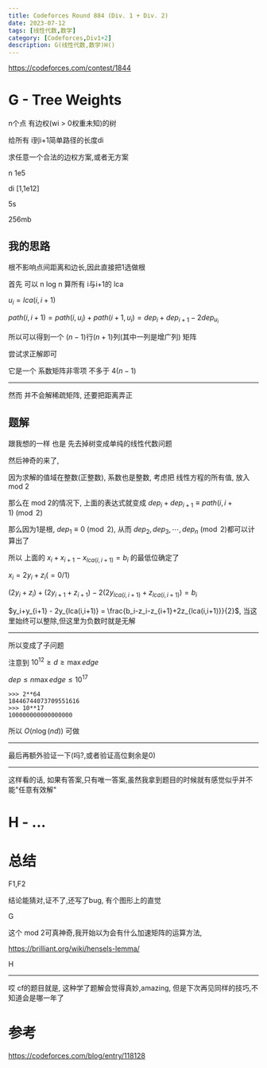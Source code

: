 ```yaml
---
title: Codeforces Round 884 (Div. 1 + Div. 2)
date: 2023-07-12
tags: [线性代数,数学]
category: [Codeforces,Div1+2]
description: G(线性代数,数学)H()
---
```


https://codeforces.com/contest/1844


# G - Tree Weights

n个点 有边权(wi > 0权重未知)的树

给所有 i到i+1简单路径的长度di

求任意一个合法的边权方案,或者无方案

n 1e5

di [1,1e12]

5s

256mb

## 我的思路

根不影响点间距离和边长,因此直接把1选做根

首先 可以 n log n 算所有 i与i+1的 lca

$u_i = lca(i,i+1)$

$path(i,i+1) = path(i,u_i)+path(i+1,u_i) = dep_i + dep_{i+1} - 2 dep_{u_i}$

所以可以得到一个 $(n-1)$行$(n+1)$列(其中一列是增广列) 矩阵

尝试求正解即可

它是一个 系数矩阵非零项 不多于 $4(n-1)$

---

然而 并不会解稀疏矩阵, 还要把距离弄正

## 题解

跟我想的一样 也是 先去掉树变成单纯的线性代数问题

然后神奇的来了,

<!--more-->

因为求解的值域在整数(正整数), 系数也是整数, 考虑把 线性方程的所有值, 放入  mod 2

那么在 mod 2的情况下, 上面的表达式就变成 $dep_i + dep_{i+1} \equiv path(i,i+1) \pmod 2$

那么因为1是根,  $dep_1 \equiv 0 \pmod 2$, 从而 $dep_2,dep_3,\cdots,dep_n \pmod 2$都可以计算出了

所以 上面的 $x_i+x_{i+1}-x_{lca(i,i+1)} = b_i$ 的最低位确定了

$x_i=2y_i+z_i(=0/1)$

$(2y_i+z_i) + (2y_{i+1}+z_{i+1}) - 2(2y_{lca(i,i+1)}+z_{lca(i,i+1)}) = b_i$

$y_i+y_{i+1} - 2y_{lca(i,i+1)} = \frac{b_i-z_i-z_{i+1}+2z_{lca(i,i+1)}}{2}$, 当这里始终可以整除,但这里为负数时就是无解

---

所以变成了子问题

注意到 $10^{12} \ge d \ge \max{edge}$

$dep \le n \max edge \le 10^{17}$

```
>>> 2**64  
18446744073709551616  
>>> 10**17  
100000000000000000
```

所以 $O(n \log (nd))$ 可做

---

最后再额外验证一下(吗?,或者验证高位剩余是0)

---

这样看的话, 如果有答案,只有唯一答案,虽然我拿到题目的时候就有感觉似乎并不能"任意有效解"

# H - ...

# 总结

F1,F2

结论能猜对,证不了,还写了bug, 有个图形上的直觉

G

这个 mod 2可真神奇,我开始以为会有什么加速矩阵的运算方法,

https://brilliant.org/wiki/hensels-lemma/


H

---

哎 cf的题目就是, 这种学了题解会觉得真妙,amazing, 但是下次再见同样的技巧,不知道会是哪一年了

# 参考

https://codeforces.com/blog/entry/118128
